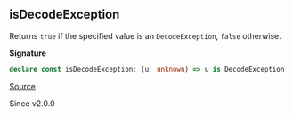 ## isDecodeException

Returns `true` if the specified value is an `DecodeException`, `false` otherwise.

**Signature**

```ts
declare const isDecodeException: (u: unknown) => u is DecodeException
```

[Source](https://github.com/Effect-TS/effect/tree/main/packages/effect/src/Encoding.ts#L154)

Since v2.0.0